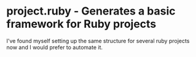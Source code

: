 project.ruby - Generates a basic framework for Ruby projects
======

I've found myself setting up the same structure for several ruby projects now and I would prefer to automate it.

